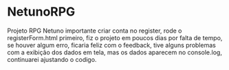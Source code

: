 # NetunoRPG
Projeto RPG Netuno
importante criar conta no register, rode o registerForm.html primeiro, fiz o projeto em poucos dias por falta de tempo, se houver algum erro, ficaria feliz com o feedback, tive alguns problemas com a exibição dos dados em tela, mas os dados aparecem no console.log, continuarei ajustando o codigo.